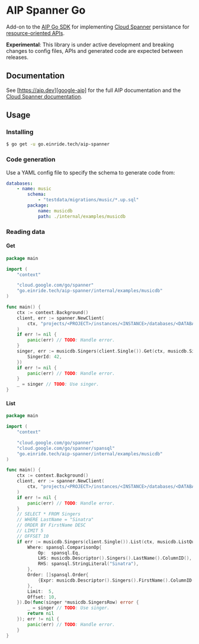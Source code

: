 # AIP Spanner Go

Add-on to the [AIP Go SDK][aip-go] for implementing [Cloud
Spanner][cloud-spanner] persistance for [resource-oriented
APIs][google-aip].

**Experimental**: This library is under active development and breaking
changes to config files, APIs and generated code are expected between
releases.

[aip-go]: https://github.com/einride/aip-go
[google-aip]: https://aip.dev
[cloud-spanner]: https://cloud.google.com/spanner

## Documentation

See [https://aip.dev][google-aip] for the full AIP documentation and the
[Cloud Spanner documentation][cloud-spanner-docs].

[cloud-spanner-docs]: https://cloud.google.com/spanner/docs

## Usage

### Installing

```bash
$ go get -u go.einride.tech/aip-spanner
```

### Code generation

Use a YAML config file to specify the schema to generate code from:

```yaml
databases:
	- name: music
		schema:
			- "testdata/migrations/music/*.up.sql"
		package:
			name: musicdb
			path: ./internal/examples/musicdb
```

### Reading data

#### Get

```go
package main

import (
	"context"

	"cloud.google.com/go/spanner"
	"go.einride.tech/aip-spanner/internal/examples/musicdb"
)

func main() {
	ctx := context.Background()
	client, err := spanner.NewClient(
		ctx, "projects/<PROJECT>/instances/<INSTANCE>/databases/<DATABASE>",
	)
	if err != nil {
		panic(err) // TODO: Handle error.
	}
	singer, err := musicdb.Singers(client.Single()).Get(ctx, musicdb.SingersKey{
		SingerId: 42,
	})
	if err != nil {
		panic(err) // TODO: Handle error.
	}
	_ = singer // TODO: Use singer.
}
```

#### List

```go
package main

import (
	"context"

	"cloud.google.com/go/spanner"
	"cloud.google.com/go/spanner/spansql"
	"go.einride.tech/aip-spanner/internal/examples/musicdb"
)

func main() {
	ctx := context.Background()
	client, err := spanner.NewClient(
		ctx, "projects/<PROJECT>/instances/<INSTANCE>/databases/<DATABASE>",
	)
	if err != nil {
		panic(err) // TODO: Handle error.
	}
	// SELECT * FROM Singers
	// WHERE LastName = "Sinatra"
	// ORDER BY FirstName DESC
	// LIMIT 5
	// OFFSET 10
	if err := musicdb.Singers(client.Single()).List(ctx, musicdb.ListQuery{
		Where: spansql.ComparisonOp{
			Op:  spansql.Eq,
			LHS: musicdb.Descriptor().Singers().LastName().ColumnID(),
			RHS: spansql.StringLiteral("Sinatra"),
		},
		Order: []spansql.Order{
			{Expr: musicdb.Descriptor().Singers().FirstName().ColumnID(), Desc: true},
		},
		Limit:  5,
		Offset: 10,
	}).Do(func(singer *musicdb.SingersRow) error {
		_ = singer // TODO: Use singer.
		return nil
	}); err != nil {
		panic(err) // TODO: Handle error.
	}
}
```
